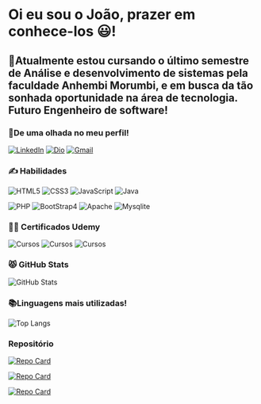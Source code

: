 # Oi eu sou o  João, prazer em conhece-los 😃!
## 📌Atualmente estou cursando o último semestre de Análise e desenvolvimento de sistemas pela faculdade Anhembi Morumbi, e em busca da tão sonhada oportunidade na área de tecnologia. Futuro Engenheiro de software!

### 🔴De uma olhada no meu perfil!
[![LinkedIn](https://img.shields.io/badge/LinkedIn-000?style=for-the-badge&logo=linkedin&logoColor=0E76A8)](linkedin.com/in/joao-lavor) [![Dio](https://img.shields.io/badge/Meu_Perfil_DIO-000?style=for-the-badge&logo=dio)](https://www.dio.me/users/joaolavor15)   [![Gmail](https://img.shields.io/badge/email-000?style=for-the-badge&logo=gmail)](joaolavor15@gmai.com)

### ✍ Habilidades
![HTML5](https://img.shields.io/badge/HTML5-000?style=for-the-badge&logo=html5) ![CSS3](https://img.shields.io/badge/CSS3-000?style=for-the-badge&logo=css3&logoColor=264CE4) ![JavaScript](https://img.shields.io/badge/JavaScript-000?style=for-the-badge&logo=javascript)
![Java](https://img.shields.io/badge/Java-000?style=for-the-badge&logo=java)

![PHP](https://img.shields.io/badge/PHP-000?style=for-the-badge&logo=php) ![BootStrap4](https://img.shields.io/badge/BootStrap4-000?style=for-the-badge&logo=bootstrap) ![Apache](https://img.shields.io/badge/Apache-000?style=for-the-badge&logo=Apache) ![Mysqlite](https://img.shields.io/badge/Sql-000?style=for-the-badge&logo=mysql)

### 👨‍🎓 Certificados Udemy
![Cursos](https://img.shields.io/badge/desenvolvimento_Web_completo-000?style=for-the-badge&logo=Udemy)
![Cursos](https://img.shields.io/badge/git_github_essencial_para_o_Desenvolvedor-000?style=for-the-badge&logo=Udemy) 
![Cursos](https://img.shields.io/badge/Java_COMPLETO_2023_Programação_Orientada_a_Objetos-000?style=for-the-badge&logo=Udemy)


### 😾 GitHub Stats

![GitHub Stats](https://github-readme-stats.vercel.app/api?username=JoaoLavor&theme=&bg_color=000&border_color=30A3DC&show_icons=true&icon_color=30A3DC&title_color=E94D5F&text_color=FFF)


### 📚Linguagens mais utilizadas!
![Top Langs](https://github-readme-stats-git-masterrstaa-rickstaa.vercel.app/api/top-langs/?username=JoaoLavor&bg_color=000&border_color=30A3DC&title_color=E94D5F&text_color=FFF)

### Repositório
[![Repo Card](https://github-readme-stats.vercel.app/api/pin/?username=JoaoLavor&repo=Game-com-JS&bg_color=000&border_color=30A3DC&show_icons=true&icon_color=30A3DC&title_color=E94D5F&text_color=FFF)](https://github.com/JoaoLavor/Game-com-JS)

[![Repo Card](https://github-readme-stats.vercel.app/api/pin/?username=JoaoLavor&repo=ProjetoFinans&bg_color=000&border_color=30A3DC&show_icons=true&icon_color=30A3DC&title_color=E94D5F&text_color=FFF)](https://github.com/JoaoLavor/ProjetoFinans)

[![Repo Card](https://github-readme-stats.vercel.app/api/pin/?username=JoaoLavor&repo=Xadrez-java&bg_color=000&border_color=30A3DC&show_icons=true&icon_color=30A3DC&title_color=E94D5F&text_color=FFF)](https://github.com/JoaoLavor/Xadrez-java)

